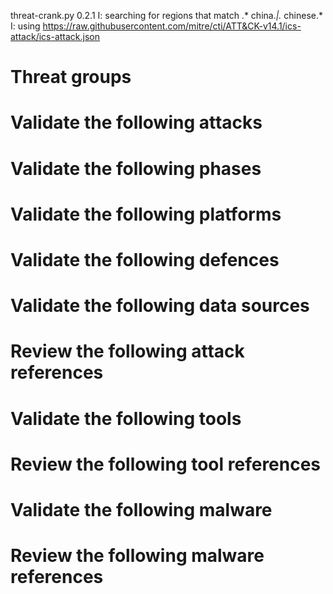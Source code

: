 threat-crank.py 0.2.1
I: searching for regions that match .* china.*|.* chinese.*
I: using https://raw.githubusercontent.com/mitre/cti/ATT&CK-v14.1/ics-attack/ics-attack.json
# Threat groups


# Validate the following attacks


# Validate the following phases


# Validate the following platforms


# Validate the following defences


# Validate the following data sources


# Review the following attack references


# Validate the following tools


# Review the following tool references


# Validate the following malware


# Review the following malware references


